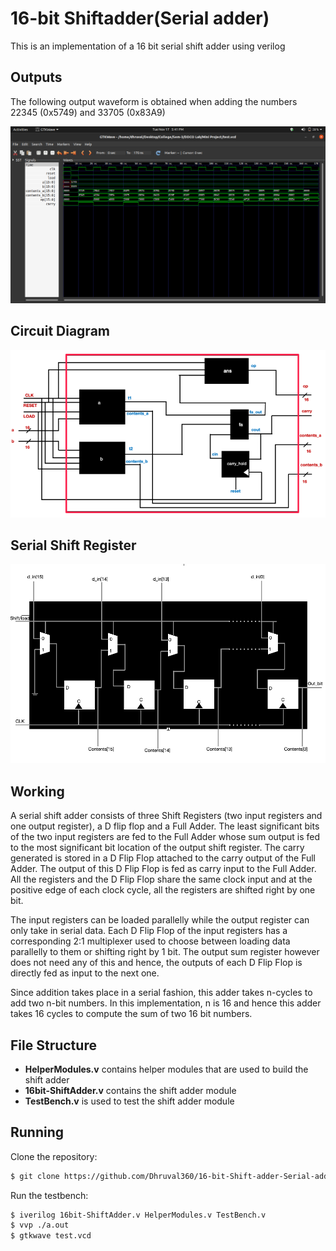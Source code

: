 # 16-bit Shiftadder(Serial adder)
This is an implementation of a 16 bit serial shift adder using verilog

## Outputs
The following output waveform is obtained when adding the numbers 22345 (0x5749) and 33705 (0x83A9)

<img src="https://github.com/Dhruval360/16-bit-Shift-adder-Serial-adder/blob/main/Images/Output%20waveforms/Hexadecimal%20Representation.png?raw=true">

## Circuit Diagram
<img src="https://github.com/Dhruval360/16-bit-Shift-adder-Serial-adder/blob/main/Images/Circuit_Diagram.png?raw=true">

## Serial Shift Register
<img src="https://github.com/Dhruval360/16-bit-Shift-adder-Serial-adder/blob/main/Images/Shift_register.png?raw=true" width="600">

## Working
A serial shift adder consists of three Shift Registers (two input registers and one output register), a D
flip flop and a Full Adder. The least significant bits of the two input registers are fed to the Full Adder
whose sum output is fed to the most significant bit location of the output shift register. The carry
generated is stored in a D Flip Flop attached to the carry output of the Full Adder. The output of this D
Flip Flop is fed as carry input to the Full Adder. All the registers and the D Flip Flop share the same
clock input and at the positive edge of each clock cycle, all the registers are shifted right by one bit.

The input registers can be loaded parallelly while the output register can only take in serial data. Each
D Flip Flop of the input registers has a corresponding 2:1 multiplexer used to choose between loading
data parallelly to them or shifting right by 1 bit. The output sum register however does not need any of
this and hence, the outputs of each D Flip Flop is directly fed as input to the next one.

Since addition takes place in a serial fashion, this adder takes n-cycles to add two n-bit numbers. In
this implementation, n is 16 and hence this adder takes 16 cycles to compute the sum of two 16 bit
numbers.

## File Structure
* **HelperModules.v** contains helper modules that are used to build the shift adder
* **16bit-ShiftAdder.v** contains the shift adder module
* **TestBench.v** is used to test the shift adder module 

## Running

Clone the repository:

```bash
$ git clone https://github.com/Dhruval360/16-bit-Shift-adder-Serial-adder.git
```

Run the testbench:

```bash
$ iverilog 16bit-ShiftAdder.v HelperModules.v TestBench.v
$ vvp ./a.out
$ gtkwave test.vcd
```